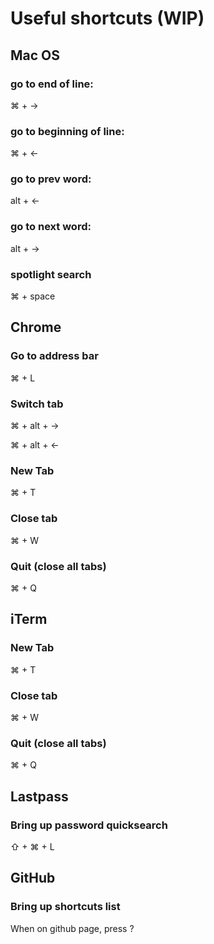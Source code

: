 
# Useful shortcuts (WIP)

## Mac OS

### go to end of line:
⌘ + →
### go to beginning of line:
⌘ + ←
### go to prev word:
alt + ← 
### go to next word:
alt + →
### spotlight search
⌘ + space


## Chrome

### Go to address bar
⌘ + L
### Switch tab
⌘ + alt + →

⌘ + alt + ←
### New Tab
⌘ + T
### Close tab
⌘ + W
### Quit (close all tabs)
⌘ + Q

## iTerm

### New Tab
⌘ + T
### Close tab
⌘ + W
### Quit (close all tabs)
⌘ + Q


## Lastpass

### Bring up password quicksearch
⇧ + ⌘ + L

## GitHub

### Bring up shortcuts list
When on github page, press ?
